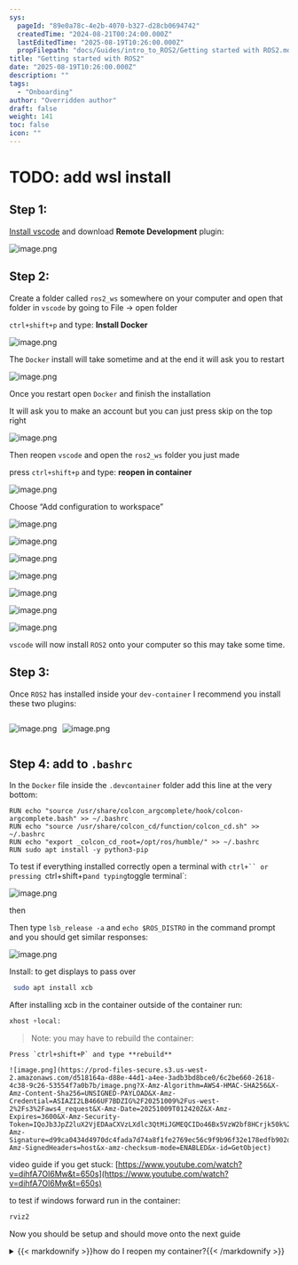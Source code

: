 ```yaml
---
sys:
  pageId: "89e0a78c-4e2b-4070-b327-d28cb0694742"
  createdTime: "2024-08-21T00:24:00.000Z"
  lastEditedTime: "2025-08-19T10:26:00.000Z"
  propFilepath: "docs/Guides/intro_to_ROS2/Getting started with ROS2.md"
title: "Getting started with ROS2"
date: "2025-08-19T10:26:00.000Z"
description: ""
tags:
  - "Onboarding"
author: "Overridden author"
draft: false
weight: 141
toc: false
icon: ""
---
```


# TODO: add wsl install

## Step 1:

[Install vscode](https://code.visualstudio.com/download) and download **Remote Development** plugin:

![image.png](https://prod-files-secure.s3.us-west-2.amazonaws.com/d518164a-d88e-44d1-a4ee-3adb3bd8bce0/efb52993-1881-4a40-b95e-6f020334f022/image.png?X-Amz-Algorithm=AWS4-HMAC-SHA256&X-Amz-Content-Sha256=UNSIGNED-PAYLOAD&X-Amz-Credential=ASIAZI2LB466XWJB27TJ%2F20251009%2Fus-west-2%2Fs3%2Faws4_request&X-Amz-Date=20251009T012410Z&X-Amz-Expires=3600&X-Amz-Security-Token=IQoJb3JpZ2luX2VjEDAaCXVzLXdlc3QtMiJHMEUCIGUdFnqIj9wCa6mP4yZ9nBQrZW8dqm6iorMK5yqk2HhRAiEAqy7MMdQf2YjpgJg8sM8N1%2Bnd9DGnQ89vIOKqtKTOfdkqiAQIyf%2F%2F%2F%2F%2F%2F%2F%2F%2F%2FARAAGgw2Mzc0MjMxODM4MDUiDHGzxe6PmPBTC%2FMlVSrcA6me4OC8Gil%2FlwLuEESLSD7OyBv1dCLy1mA1iPhY8%2BTz4xPZth8mrQL76NWbbpaAynOfn1teeghP8JGkwvqIuNKdIYUMz6ULB8ZE5nIhGI5HceObEoUKi%2BK4rc4D91JNPCIA7M%2Ft%2FLiFTwTERI5PfCD9QoSm5jaxJWR%2FwhwKorDmM1cRButm6LW73GIBh35mQd4cVcSJfSQAGdv%2FJkPQD2CooERCa4hNNbN1QKpj0z6wCu6mns9wQhNnSkA8vk1AZy8Ob9HryLYhNTyUfSixmRiQdBzpvjD6KhOGEerScMErmRC7%2BWv0FmD%2Fi55NBIZbB%2F6QFMRWkpL9nyWSFxST2l%2FWguSAnGUpPidXJE%2Fl2cRmrvZ2jldeUfvyt8sml1lCSug99fmwHlK8Uz4IJXmvbqK5ui9V53hz%2FzE2wnJXAGxPVnvenCc6XcD1xerAD9BM3mjhZq5qHqewP9z4Qp47Ul%2FIXz77jNO3hbY8vgV54fhVUjWecZVqy67wDA8x10h2M1lgK7X75xkPRI9PuuWdM1GWUw1Vfitgug1pkYS3LQvXZHP7W0cnEhI8Uhb%2BIH46vsELneGn7xSo6hypgskTMPLQ7x6mdixz0EChk88rJFDjqMPt3hLh%2BCCeIOxIMMD6m8cGOqUBcOtnO45O%2F1iOftv7eSaNHYoQaHJrgZCFT4scYQwa9ej0%2FQjzzQnfXLOCiuH8Oj%2FhqsU1HHtNkyjMUYcuW7EFfEhPGgRwWaxQc41GupHskVaBU1Kx8PRB8Dd67bBhzeFNf3HSPfPrlUBYmi%2F7GtgfKjUfqrU2Y7r2i5cssXV3AXpYt3j27dyk2FbxJ9cma6qyeBiMAZ2MzkmhP9lyEdHhQ%2BDUbnhR&X-Amz-Signature=f01cba76b75f01fbc0a5900caf2be94b73d2530a1705cfa9a1af6d0ab66ce282&X-Amz-SignedHeaders=host&x-amz-checksum-mode=ENABLED&x-id=GetObject)

## Step 2:

Create a folder called `ros2_ws` somewhere on your computer and open that folder in `vscode` by going to File → open folder 

`ctrl+shift+p` and type: **Install Docker**

![image.png](https://prod-files-secure.s3.us-west-2.amazonaws.com/d518164a-d88e-44d1-a4ee-3adb3bd8bce0/2269dc0e-1cd5-47ff-bceb-c04ad9b2eab0/image.png?X-Amz-Algorithm=AWS4-HMAC-SHA256&X-Amz-Content-Sha256=UNSIGNED-PAYLOAD&X-Amz-Credential=ASIAZI2LB466XWJB27TJ%2F20251009%2Fus-west-2%2Fs3%2Faws4_request&X-Amz-Date=20251009T012410Z&X-Amz-Expires=3600&X-Amz-Security-Token=IQoJb3JpZ2luX2VjEDAaCXVzLXdlc3QtMiJHMEUCIGUdFnqIj9wCa6mP4yZ9nBQrZW8dqm6iorMK5yqk2HhRAiEAqy7MMdQf2YjpgJg8sM8N1%2Bnd9DGnQ89vIOKqtKTOfdkqiAQIyf%2F%2F%2F%2F%2F%2F%2F%2F%2F%2FARAAGgw2Mzc0MjMxODM4MDUiDHGzxe6PmPBTC%2FMlVSrcA6me4OC8Gil%2FlwLuEESLSD7OyBv1dCLy1mA1iPhY8%2BTz4xPZth8mrQL76NWbbpaAynOfn1teeghP8JGkwvqIuNKdIYUMz6ULB8ZE5nIhGI5HceObEoUKi%2BK4rc4D91JNPCIA7M%2Ft%2FLiFTwTERI5PfCD9QoSm5jaxJWR%2FwhwKorDmM1cRButm6LW73GIBh35mQd4cVcSJfSQAGdv%2FJkPQD2CooERCa4hNNbN1QKpj0z6wCu6mns9wQhNnSkA8vk1AZy8Ob9HryLYhNTyUfSixmRiQdBzpvjD6KhOGEerScMErmRC7%2BWv0FmD%2Fi55NBIZbB%2F6QFMRWkpL9nyWSFxST2l%2FWguSAnGUpPidXJE%2Fl2cRmrvZ2jldeUfvyt8sml1lCSug99fmwHlK8Uz4IJXmvbqK5ui9V53hz%2FzE2wnJXAGxPVnvenCc6XcD1xerAD9BM3mjhZq5qHqewP9z4Qp47Ul%2FIXz77jNO3hbY8vgV54fhVUjWecZVqy67wDA8x10h2M1lgK7X75xkPRI9PuuWdM1GWUw1Vfitgug1pkYS3LQvXZHP7W0cnEhI8Uhb%2BIH46vsELneGn7xSo6hypgskTMPLQ7x6mdixz0EChk88rJFDjqMPt3hLh%2BCCeIOxIMMD6m8cGOqUBcOtnO45O%2F1iOftv7eSaNHYoQaHJrgZCFT4scYQwa9ej0%2FQjzzQnfXLOCiuH8Oj%2FhqsU1HHtNkyjMUYcuW7EFfEhPGgRwWaxQc41GupHskVaBU1Kx8PRB8Dd67bBhzeFNf3HSPfPrlUBYmi%2F7GtgfKjUfqrU2Y7r2i5cssXV3AXpYt3j27dyk2FbxJ9cma6qyeBiMAZ2MzkmhP9lyEdHhQ%2BDUbnhR&X-Amz-Signature=de7e4fcc156442d585929fc47e4aee5fad88bcdc91a7e6c7069172bb87aecc62&X-Amz-SignedHeaders=host&x-amz-checksum-mode=ENABLED&x-id=GetObject)

The `Docker` install will take sometime and at the end it will ask you to restart

![image.png](https://prod-files-secure.s3.us-west-2.amazonaws.com/d518164a-d88e-44d1-a4ee-3adb3bd8bce0/ed233f78-be33-4b1f-b89c-9c346c0e961e/image.png?X-Amz-Algorithm=AWS4-HMAC-SHA256&X-Amz-Content-Sha256=UNSIGNED-PAYLOAD&X-Amz-Credential=ASIAZI2LB466XWJB27TJ%2F20251009%2Fus-west-2%2Fs3%2Faws4_request&X-Amz-Date=20251009T012410Z&X-Amz-Expires=3600&X-Amz-Security-Token=IQoJb3JpZ2luX2VjEDAaCXVzLXdlc3QtMiJHMEUCIGUdFnqIj9wCa6mP4yZ9nBQrZW8dqm6iorMK5yqk2HhRAiEAqy7MMdQf2YjpgJg8sM8N1%2Bnd9DGnQ89vIOKqtKTOfdkqiAQIyf%2F%2F%2F%2F%2F%2F%2F%2F%2F%2FARAAGgw2Mzc0MjMxODM4MDUiDHGzxe6PmPBTC%2FMlVSrcA6me4OC8Gil%2FlwLuEESLSD7OyBv1dCLy1mA1iPhY8%2BTz4xPZth8mrQL76NWbbpaAynOfn1teeghP8JGkwvqIuNKdIYUMz6ULB8ZE5nIhGI5HceObEoUKi%2BK4rc4D91JNPCIA7M%2Ft%2FLiFTwTERI5PfCD9QoSm5jaxJWR%2FwhwKorDmM1cRButm6LW73GIBh35mQd4cVcSJfSQAGdv%2FJkPQD2CooERCa4hNNbN1QKpj0z6wCu6mns9wQhNnSkA8vk1AZy8Ob9HryLYhNTyUfSixmRiQdBzpvjD6KhOGEerScMErmRC7%2BWv0FmD%2Fi55NBIZbB%2F6QFMRWkpL9nyWSFxST2l%2FWguSAnGUpPidXJE%2Fl2cRmrvZ2jldeUfvyt8sml1lCSug99fmwHlK8Uz4IJXmvbqK5ui9V53hz%2FzE2wnJXAGxPVnvenCc6XcD1xerAD9BM3mjhZq5qHqewP9z4Qp47Ul%2FIXz77jNO3hbY8vgV54fhVUjWecZVqy67wDA8x10h2M1lgK7X75xkPRI9PuuWdM1GWUw1Vfitgug1pkYS3LQvXZHP7W0cnEhI8Uhb%2BIH46vsELneGn7xSo6hypgskTMPLQ7x6mdixz0EChk88rJFDjqMPt3hLh%2BCCeIOxIMMD6m8cGOqUBcOtnO45O%2F1iOftv7eSaNHYoQaHJrgZCFT4scYQwa9ej0%2FQjzzQnfXLOCiuH8Oj%2FhqsU1HHtNkyjMUYcuW7EFfEhPGgRwWaxQc41GupHskVaBU1Kx8PRB8Dd67bBhzeFNf3HSPfPrlUBYmi%2F7GtgfKjUfqrU2Y7r2i5cssXV3AXpYt3j27dyk2FbxJ9cma6qyeBiMAZ2MzkmhP9lyEdHhQ%2BDUbnhR&X-Amz-Signature=a34897249c1913c71b0ae791c1280868c4534e3cd3271b376b7fb26bdd77a539&X-Amz-SignedHeaders=host&x-amz-checksum-mode=ENABLED&x-id=GetObject)

Once you restart open `Docker` and finish the installation

It will ask you to make an account but you can just press skip on the top right

![image.png](https://prod-files-secure.s3.us-west-2.amazonaws.com/d518164a-d88e-44d1-a4ee-3adb3bd8bce0/21010ad9-1659-4fd9-9f59-9932a09b2a3d/image.png?X-Amz-Algorithm=AWS4-HMAC-SHA256&X-Amz-Content-Sha256=UNSIGNED-PAYLOAD&X-Amz-Credential=ASIAZI2LB466XWJB27TJ%2F20251009%2Fus-west-2%2Fs3%2Faws4_request&X-Amz-Date=20251009T012410Z&X-Amz-Expires=3600&X-Amz-Security-Token=IQoJb3JpZ2luX2VjEDAaCXVzLXdlc3QtMiJHMEUCIGUdFnqIj9wCa6mP4yZ9nBQrZW8dqm6iorMK5yqk2HhRAiEAqy7MMdQf2YjpgJg8sM8N1%2Bnd9DGnQ89vIOKqtKTOfdkqiAQIyf%2F%2F%2F%2F%2F%2F%2F%2F%2F%2FARAAGgw2Mzc0MjMxODM4MDUiDHGzxe6PmPBTC%2FMlVSrcA6me4OC8Gil%2FlwLuEESLSD7OyBv1dCLy1mA1iPhY8%2BTz4xPZth8mrQL76NWbbpaAynOfn1teeghP8JGkwvqIuNKdIYUMz6ULB8ZE5nIhGI5HceObEoUKi%2BK4rc4D91JNPCIA7M%2Ft%2FLiFTwTERI5PfCD9QoSm5jaxJWR%2FwhwKorDmM1cRButm6LW73GIBh35mQd4cVcSJfSQAGdv%2FJkPQD2CooERCa4hNNbN1QKpj0z6wCu6mns9wQhNnSkA8vk1AZy8Ob9HryLYhNTyUfSixmRiQdBzpvjD6KhOGEerScMErmRC7%2BWv0FmD%2Fi55NBIZbB%2F6QFMRWkpL9nyWSFxST2l%2FWguSAnGUpPidXJE%2Fl2cRmrvZ2jldeUfvyt8sml1lCSug99fmwHlK8Uz4IJXmvbqK5ui9V53hz%2FzE2wnJXAGxPVnvenCc6XcD1xerAD9BM3mjhZq5qHqewP9z4Qp47Ul%2FIXz77jNO3hbY8vgV54fhVUjWecZVqy67wDA8x10h2M1lgK7X75xkPRI9PuuWdM1GWUw1Vfitgug1pkYS3LQvXZHP7W0cnEhI8Uhb%2BIH46vsELneGn7xSo6hypgskTMPLQ7x6mdixz0EChk88rJFDjqMPt3hLh%2BCCeIOxIMMD6m8cGOqUBcOtnO45O%2F1iOftv7eSaNHYoQaHJrgZCFT4scYQwa9ej0%2FQjzzQnfXLOCiuH8Oj%2FhqsU1HHtNkyjMUYcuW7EFfEhPGgRwWaxQc41GupHskVaBU1Kx8PRB8Dd67bBhzeFNf3HSPfPrlUBYmi%2F7GtgfKjUfqrU2Y7r2i5cssXV3AXpYt3j27dyk2FbxJ9cma6qyeBiMAZ2MzkmhP9lyEdHhQ%2BDUbnhR&X-Amz-Signature=018dd4a770721b221c4136801797db3edd32f96ad058ce6ddbb94a04287a6dea&X-Amz-SignedHeaders=host&x-amz-checksum-mode=ENABLED&x-id=GetObject)

Then reopen `vscode` and open the `ros2_ws` folder you just made

press `ctrl+shift+p` and type: **reopen in container**

![image.png](https://prod-files-secure.s3.us-west-2.amazonaws.com/d518164a-d88e-44d1-a4ee-3adb3bd8bce0/4e93b8c2-41ad-488c-8095-c74205196118/image.png?X-Amz-Algorithm=AWS4-HMAC-SHA256&X-Amz-Content-Sha256=UNSIGNED-PAYLOAD&X-Amz-Credential=ASIAZI2LB466XWJB27TJ%2F20251009%2Fus-west-2%2Fs3%2Faws4_request&X-Amz-Date=20251009T012410Z&X-Amz-Expires=3600&X-Amz-Security-Token=IQoJb3JpZ2luX2VjEDAaCXVzLXdlc3QtMiJHMEUCIGUdFnqIj9wCa6mP4yZ9nBQrZW8dqm6iorMK5yqk2HhRAiEAqy7MMdQf2YjpgJg8sM8N1%2Bnd9DGnQ89vIOKqtKTOfdkqiAQIyf%2F%2F%2F%2F%2F%2F%2F%2F%2F%2FARAAGgw2Mzc0MjMxODM4MDUiDHGzxe6PmPBTC%2FMlVSrcA6me4OC8Gil%2FlwLuEESLSD7OyBv1dCLy1mA1iPhY8%2BTz4xPZth8mrQL76NWbbpaAynOfn1teeghP8JGkwvqIuNKdIYUMz6ULB8ZE5nIhGI5HceObEoUKi%2BK4rc4D91JNPCIA7M%2Ft%2FLiFTwTERI5PfCD9QoSm5jaxJWR%2FwhwKorDmM1cRButm6LW73GIBh35mQd4cVcSJfSQAGdv%2FJkPQD2CooERCa4hNNbN1QKpj0z6wCu6mns9wQhNnSkA8vk1AZy8Ob9HryLYhNTyUfSixmRiQdBzpvjD6KhOGEerScMErmRC7%2BWv0FmD%2Fi55NBIZbB%2F6QFMRWkpL9nyWSFxST2l%2FWguSAnGUpPidXJE%2Fl2cRmrvZ2jldeUfvyt8sml1lCSug99fmwHlK8Uz4IJXmvbqK5ui9V53hz%2FzE2wnJXAGxPVnvenCc6XcD1xerAD9BM3mjhZq5qHqewP9z4Qp47Ul%2FIXz77jNO3hbY8vgV54fhVUjWecZVqy67wDA8x10h2M1lgK7X75xkPRI9PuuWdM1GWUw1Vfitgug1pkYS3LQvXZHP7W0cnEhI8Uhb%2BIH46vsELneGn7xSo6hypgskTMPLQ7x6mdixz0EChk88rJFDjqMPt3hLh%2BCCeIOxIMMD6m8cGOqUBcOtnO45O%2F1iOftv7eSaNHYoQaHJrgZCFT4scYQwa9ej0%2FQjzzQnfXLOCiuH8Oj%2FhqsU1HHtNkyjMUYcuW7EFfEhPGgRwWaxQc41GupHskVaBU1Kx8PRB8Dd67bBhzeFNf3HSPfPrlUBYmi%2F7GtgfKjUfqrU2Y7r2i5cssXV3AXpYt3j27dyk2FbxJ9cma6qyeBiMAZ2MzkmhP9lyEdHhQ%2BDUbnhR&X-Amz-Signature=6daf10ce3df08b25e117a5e091f9058a9579984657d22645662bc9a3717168c5&X-Amz-SignedHeaders=host&x-amz-checksum-mode=ENABLED&x-id=GetObject)

Choose “Add configuration to workspace”

![image.png](https://prod-files-secure.s3.us-west-2.amazonaws.com/d518164a-d88e-44d1-a4ee-3adb3bd8bce0/9560b282-5060-4989-ba37-97e7b2c22476/image.png?X-Amz-Algorithm=AWS4-HMAC-SHA256&X-Amz-Content-Sha256=UNSIGNED-PAYLOAD&X-Amz-Credential=ASIAZI2LB466XWJB27TJ%2F20251009%2Fus-west-2%2Fs3%2Faws4_request&X-Amz-Date=20251009T012410Z&X-Amz-Expires=3600&X-Amz-Security-Token=IQoJb3JpZ2luX2VjEDAaCXVzLXdlc3QtMiJHMEUCIGUdFnqIj9wCa6mP4yZ9nBQrZW8dqm6iorMK5yqk2HhRAiEAqy7MMdQf2YjpgJg8sM8N1%2Bnd9DGnQ89vIOKqtKTOfdkqiAQIyf%2F%2F%2F%2F%2F%2F%2F%2F%2F%2FARAAGgw2Mzc0MjMxODM4MDUiDHGzxe6PmPBTC%2FMlVSrcA6me4OC8Gil%2FlwLuEESLSD7OyBv1dCLy1mA1iPhY8%2BTz4xPZth8mrQL76NWbbpaAynOfn1teeghP8JGkwvqIuNKdIYUMz6ULB8ZE5nIhGI5HceObEoUKi%2BK4rc4D91JNPCIA7M%2Ft%2FLiFTwTERI5PfCD9QoSm5jaxJWR%2FwhwKorDmM1cRButm6LW73GIBh35mQd4cVcSJfSQAGdv%2FJkPQD2CooERCa4hNNbN1QKpj0z6wCu6mns9wQhNnSkA8vk1AZy8Ob9HryLYhNTyUfSixmRiQdBzpvjD6KhOGEerScMErmRC7%2BWv0FmD%2Fi55NBIZbB%2F6QFMRWkpL9nyWSFxST2l%2FWguSAnGUpPidXJE%2Fl2cRmrvZ2jldeUfvyt8sml1lCSug99fmwHlK8Uz4IJXmvbqK5ui9V53hz%2FzE2wnJXAGxPVnvenCc6XcD1xerAD9BM3mjhZq5qHqewP9z4Qp47Ul%2FIXz77jNO3hbY8vgV54fhVUjWecZVqy67wDA8x10h2M1lgK7X75xkPRI9PuuWdM1GWUw1Vfitgug1pkYS3LQvXZHP7W0cnEhI8Uhb%2BIH46vsELneGn7xSo6hypgskTMPLQ7x6mdixz0EChk88rJFDjqMPt3hLh%2BCCeIOxIMMD6m8cGOqUBcOtnO45O%2F1iOftv7eSaNHYoQaHJrgZCFT4scYQwa9ej0%2FQjzzQnfXLOCiuH8Oj%2FhqsU1HHtNkyjMUYcuW7EFfEhPGgRwWaxQc41GupHskVaBU1Kx8PRB8Dd67bBhzeFNf3HSPfPrlUBYmi%2F7GtgfKjUfqrU2Y7r2i5cssXV3AXpYt3j27dyk2FbxJ9cma6qyeBiMAZ2MzkmhP9lyEdHhQ%2BDUbnhR&X-Amz-Signature=7265fa21e42b691f053893d767e4daf6bad4791ddb40dce4164407a4a41693fb&X-Amz-SignedHeaders=host&x-amz-checksum-mode=ENABLED&x-id=GetObject)

![image.png](https://prod-files-secure.s3.us-west-2.amazonaws.com/d518164a-d88e-44d1-a4ee-3adb3bd8bce0/2ee63f81-886b-48e8-a553-dc6e5eac99e4/image.png?X-Amz-Algorithm=AWS4-HMAC-SHA256&X-Amz-Content-Sha256=UNSIGNED-PAYLOAD&X-Amz-Credential=ASIAZI2LB466XWJB27TJ%2F20251009%2Fus-west-2%2Fs3%2Faws4_request&X-Amz-Date=20251009T012410Z&X-Amz-Expires=3600&X-Amz-Security-Token=IQoJb3JpZ2luX2VjEDAaCXVzLXdlc3QtMiJHMEUCIGUdFnqIj9wCa6mP4yZ9nBQrZW8dqm6iorMK5yqk2HhRAiEAqy7MMdQf2YjpgJg8sM8N1%2Bnd9DGnQ89vIOKqtKTOfdkqiAQIyf%2F%2F%2F%2F%2F%2F%2F%2F%2F%2FARAAGgw2Mzc0MjMxODM4MDUiDHGzxe6PmPBTC%2FMlVSrcA6me4OC8Gil%2FlwLuEESLSD7OyBv1dCLy1mA1iPhY8%2BTz4xPZth8mrQL76NWbbpaAynOfn1teeghP8JGkwvqIuNKdIYUMz6ULB8ZE5nIhGI5HceObEoUKi%2BK4rc4D91JNPCIA7M%2Ft%2FLiFTwTERI5PfCD9QoSm5jaxJWR%2FwhwKorDmM1cRButm6LW73GIBh35mQd4cVcSJfSQAGdv%2FJkPQD2CooERCa4hNNbN1QKpj0z6wCu6mns9wQhNnSkA8vk1AZy8Ob9HryLYhNTyUfSixmRiQdBzpvjD6KhOGEerScMErmRC7%2BWv0FmD%2Fi55NBIZbB%2F6QFMRWkpL9nyWSFxST2l%2FWguSAnGUpPidXJE%2Fl2cRmrvZ2jldeUfvyt8sml1lCSug99fmwHlK8Uz4IJXmvbqK5ui9V53hz%2FzE2wnJXAGxPVnvenCc6XcD1xerAD9BM3mjhZq5qHqewP9z4Qp47Ul%2FIXz77jNO3hbY8vgV54fhVUjWecZVqy67wDA8x10h2M1lgK7X75xkPRI9PuuWdM1GWUw1Vfitgug1pkYS3LQvXZHP7W0cnEhI8Uhb%2BIH46vsELneGn7xSo6hypgskTMPLQ7x6mdixz0EChk88rJFDjqMPt3hLh%2BCCeIOxIMMD6m8cGOqUBcOtnO45O%2F1iOftv7eSaNHYoQaHJrgZCFT4scYQwa9ej0%2FQjzzQnfXLOCiuH8Oj%2FhqsU1HHtNkyjMUYcuW7EFfEhPGgRwWaxQc41GupHskVaBU1Kx8PRB8Dd67bBhzeFNf3HSPfPrlUBYmi%2F7GtgfKjUfqrU2Y7r2i5cssXV3AXpYt3j27dyk2FbxJ9cma6qyeBiMAZ2MzkmhP9lyEdHhQ%2BDUbnhR&X-Amz-Signature=3636288d33fe22179ad752f3330156311de155bcf73be65485cc29631dfa264d&X-Amz-SignedHeaders=host&x-amz-checksum-mode=ENABLED&x-id=GetObject)

![image.png](https://prod-files-secure.s3.us-west-2.amazonaws.com/d518164a-d88e-44d1-a4ee-3adb3bd8bce0/e0fd626c-c8b6-4b2c-95d1-fa4c26514504/image.png?X-Amz-Algorithm=AWS4-HMAC-SHA256&X-Amz-Content-Sha256=UNSIGNED-PAYLOAD&X-Amz-Credential=ASIAZI2LB466XWJB27TJ%2F20251009%2Fus-west-2%2Fs3%2Faws4_request&X-Amz-Date=20251009T012410Z&X-Amz-Expires=3600&X-Amz-Security-Token=IQoJb3JpZ2luX2VjEDAaCXVzLXdlc3QtMiJHMEUCIGUdFnqIj9wCa6mP4yZ9nBQrZW8dqm6iorMK5yqk2HhRAiEAqy7MMdQf2YjpgJg8sM8N1%2Bnd9DGnQ89vIOKqtKTOfdkqiAQIyf%2F%2F%2F%2F%2F%2F%2F%2F%2F%2FARAAGgw2Mzc0MjMxODM4MDUiDHGzxe6PmPBTC%2FMlVSrcA6me4OC8Gil%2FlwLuEESLSD7OyBv1dCLy1mA1iPhY8%2BTz4xPZth8mrQL76NWbbpaAynOfn1teeghP8JGkwvqIuNKdIYUMz6ULB8ZE5nIhGI5HceObEoUKi%2BK4rc4D91JNPCIA7M%2Ft%2FLiFTwTERI5PfCD9QoSm5jaxJWR%2FwhwKorDmM1cRButm6LW73GIBh35mQd4cVcSJfSQAGdv%2FJkPQD2CooERCa4hNNbN1QKpj0z6wCu6mns9wQhNnSkA8vk1AZy8Ob9HryLYhNTyUfSixmRiQdBzpvjD6KhOGEerScMErmRC7%2BWv0FmD%2Fi55NBIZbB%2F6QFMRWkpL9nyWSFxST2l%2FWguSAnGUpPidXJE%2Fl2cRmrvZ2jldeUfvyt8sml1lCSug99fmwHlK8Uz4IJXmvbqK5ui9V53hz%2FzE2wnJXAGxPVnvenCc6XcD1xerAD9BM3mjhZq5qHqewP9z4Qp47Ul%2FIXz77jNO3hbY8vgV54fhVUjWecZVqy67wDA8x10h2M1lgK7X75xkPRI9PuuWdM1GWUw1Vfitgug1pkYS3LQvXZHP7W0cnEhI8Uhb%2BIH46vsELneGn7xSo6hypgskTMPLQ7x6mdixz0EChk88rJFDjqMPt3hLh%2BCCeIOxIMMD6m8cGOqUBcOtnO45O%2F1iOftv7eSaNHYoQaHJrgZCFT4scYQwa9ej0%2FQjzzQnfXLOCiuH8Oj%2FhqsU1HHtNkyjMUYcuW7EFfEhPGgRwWaxQc41GupHskVaBU1Kx8PRB8Dd67bBhzeFNf3HSPfPrlUBYmi%2F7GtgfKjUfqrU2Y7r2i5cssXV3AXpYt3j27dyk2FbxJ9cma6qyeBiMAZ2MzkmhP9lyEdHhQ%2BDUbnhR&X-Amz-Signature=b318beb7a886bcb6bc5a2aa866dcbb611444ae55038275edb049a43526b97b68&X-Amz-SignedHeaders=host&x-amz-checksum-mode=ENABLED&x-id=GetObject)

![image.png](https://prod-files-secure.s3.us-west-2.amazonaws.com/d518164a-d88e-44d1-a4ee-3adb3bd8bce0/a2e13f50-d2ab-4719-a4c2-7ced634bfc9d/image.png?X-Amz-Algorithm=AWS4-HMAC-SHA256&X-Amz-Content-Sha256=UNSIGNED-PAYLOAD&X-Amz-Credential=ASIAZI2LB466XWJB27TJ%2F20251009%2Fus-west-2%2Fs3%2Faws4_request&X-Amz-Date=20251009T012410Z&X-Amz-Expires=3600&X-Amz-Security-Token=IQoJb3JpZ2luX2VjEDAaCXVzLXdlc3QtMiJHMEUCIGUdFnqIj9wCa6mP4yZ9nBQrZW8dqm6iorMK5yqk2HhRAiEAqy7MMdQf2YjpgJg8sM8N1%2Bnd9DGnQ89vIOKqtKTOfdkqiAQIyf%2F%2F%2F%2F%2F%2F%2F%2F%2F%2FARAAGgw2Mzc0MjMxODM4MDUiDHGzxe6PmPBTC%2FMlVSrcA6me4OC8Gil%2FlwLuEESLSD7OyBv1dCLy1mA1iPhY8%2BTz4xPZth8mrQL76NWbbpaAynOfn1teeghP8JGkwvqIuNKdIYUMz6ULB8ZE5nIhGI5HceObEoUKi%2BK4rc4D91JNPCIA7M%2Ft%2FLiFTwTERI5PfCD9QoSm5jaxJWR%2FwhwKorDmM1cRButm6LW73GIBh35mQd4cVcSJfSQAGdv%2FJkPQD2CooERCa4hNNbN1QKpj0z6wCu6mns9wQhNnSkA8vk1AZy8Ob9HryLYhNTyUfSixmRiQdBzpvjD6KhOGEerScMErmRC7%2BWv0FmD%2Fi55NBIZbB%2F6QFMRWkpL9nyWSFxST2l%2FWguSAnGUpPidXJE%2Fl2cRmrvZ2jldeUfvyt8sml1lCSug99fmwHlK8Uz4IJXmvbqK5ui9V53hz%2FzE2wnJXAGxPVnvenCc6XcD1xerAD9BM3mjhZq5qHqewP9z4Qp47Ul%2FIXz77jNO3hbY8vgV54fhVUjWecZVqy67wDA8x10h2M1lgK7X75xkPRI9PuuWdM1GWUw1Vfitgug1pkYS3LQvXZHP7W0cnEhI8Uhb%2BIH46vsELneGn7xSo6hypgskTMPLQ7x6mdixz0EChk88rJFDjqMPt3hLh%2BCCeIOxIMMD6m8cGOqUBcOtnO45O%2F1iOftv7eSaNHYoQaHJrgZCFT4scYQwa9ej0%2FQjzzQnfXLOCiuH8Oj%2FhqsU1HHtNkyjMUYcuW7EFfEhPGgRwWaxQc41GupHskVaBU1Kx8PRB8Dd67bBhzeFNf3HSPfPrlUBYmi%2F7GtgfKjUfqrU2Y7r2i5cssXV3AXpYt3j27dyk2FbxJ9cma6qyeBiMAZ2MzkmhP9lyEdHhQ%2BDUbnhR&X-Amz-Signature=bd415bacf04317051687821146b773e029ac35f1350804a4e29052d07d755c04&X-Amz-SignedHeaders=host&x-amz-checksum-mode=ENABLED&x-id=GetObject)

![image.png](https://prod-files-secure.s3.us-west-2.amazonaws.com/d518164a-d88e-44d1-a4ee-3adb3bd8bce0/6cc478ad-aaba-4bf7-9fcc-403277ab896c/image.png?X-Amz-Algorithm=AWS4-HMAC-SHA256&X-Amz-Content-Sha256=UNSIGNED-PAYLOAD&X-Amz-Credential=ASIAZI2LB466XWJB27TJ%2F20251009%2Fus-west-2%2Fs3%2Faws4_request&X-Amz-Date=20251009T012410Z&X-Amz-Expires=3600&X-Amz-Security-Token=IQoJb3JpZ2luX2VjEDAaCXVzLXdlc3QtMiJHMEUCIGUdFnqIj9wCa6mP4yZ9nBQrZW8dqm6iorMK5yqk2HhRAiEAqy7MMdQf2YjpgJg8sM8N1%2Bnd9DGnQ89vIOKqtKTOfdkqiAQIyf%2F%2F%2F%2F%2F%2F%2F%2F%2F%2FARAAGgw2Mzc0MjMxODM4MDUiDHGzxe6PmPBTC%2FMlVSrcA6me4OC8Gil%2FlwLuEESLSD7OyBv1dCLy1mA1iPhY8%2BTz4xPZth8mrQL76NWbbpaAynOfn1teeghP8JGkwvqIuNKdIYUMz6ULB8ZE5nIhGI5HceObEoUKi%2BK4rc4D91JNPCIA7M%2Ft%2FLiFTwTERI5PfCD9QoSm5jaxJWR%2FwhwKorDmM1cRButm6LW73GIBh35mQd4cVcSJfSQAGdv%2FJkPQD2CooERCa4hNNbN1QKpj0z6wCu6mns9wQhNnSkA8vk1AZy8Ob9HryLYhNTyUfSixmRiQdBzpvjD6KhOGEerScMErmRC7%2BWv0FmD%2Fi55NBIZbB%2F6QFMRWkpL9nyWSFxST2l%2FWguSAnGUpPidXJE%2Fl2cRmrvZ2jldeUfvyt8sml1lCSug99fmwHlK8Uz4IJXmvbqK5ui9V53hz%2FzE2wnJXAGxPVnvenCc6XcD1xerAD9BM3mjhZq5qHqewP9z4Qp47Ul%2FIXz77jNO3hbY8vgV54fhVUjWecZVqy67wDA8x10h2M1lgK7X75xkPRI9PuuWdM1GWUw1Vfitgug1pkYS3LQvXZHP7W0cnEhI8Uhb%2BIH46vsELneGn7xSo6hypgskTMPLQ7x6mdixz0EChk88rJFDjqMPt3hLh%2BCCeIOxIMMD6m8cGOqUBcOtnO45O%2F1iOftv7eSaNHYoQaHJrgZCFT4scYQwa9ej0%2FQjzzQnfXLOCiuH8Oj%2FhqsU1HHtNkyjMUYcuW7EFfEhPGgRwWaxQc41GupHskVaBU1Kx8PRB8Dd67bBhzeFNf3HSPfPrlUBYmi%2F7GtgfKjUfqrU2Y7r2i5cssXV3AXpYt3j27dyk2FbxJ9cma6qyeBiMAZ2MzkmhP9lyEdHhQ%2BDUbnhR&X-Amz-Signature=ce4c800f0c4d2304b97f6389af3d7665be6621e8a3fae0e52ada9a593e7e853d&X-Amz-SignedHeaders=host&x-amz-checksum-mode=ENABLED&x-id=GetObject)

![image.png](https://prod-files-secure.s3.us-west-2.amazonaws.com/d518164a-d88e-44d1-a4ee-3adb3bd8bce0/53255b28-f75e-430f-b9e3-c0ac8577e42b/image.png?X-Amz-Algorithm=AWS4-HMAC-SHA256&X-Amz-Content-Sha256=UNSIGNED-PAYLOAD&X-Amz-Credential=ASIAZI2LB466XWJB27TJ%2F20251009%2Fus-west-2%2Fs3%2Faws4_request&X-Amz-Date=20251009T012410Z&X-Amz-Expires=3600&X-Amz-Security-Token=IQoJb3JpZ2luX2VjEDAaCXVzLXdlc3QtMiJHMEUCIGUdFnqIj9wCa6mP4yZ9nBQrZW8dqm6iorMK5yqk2HhRAiEAqy7MMdQf2YjpgJg8sM8N1%2Bnd9DGnQ89vIOKqtKTOfdkqiAQIyf%2F%2F%2F%2F%2F%2F%2F%2F%2F%2FARAAGgw2Mzc0MjMxODM4MDUiDHGzxe6PmPBTC%2FMlVSrcA6me4OC8Gil%2FlwLuEESLSD7OyBv1dCLy1mA1iPhY8%2BTz4xPZth8mrQL76NWbbpaAynOfn1teeghP8JGkwvqIuNKdIYUMz6ULB8ZE5nIhGI5HceObEoUKi%2BK4rc4D91JNPCIA7M%2Ft%2FLiFTwTERI5PfCD9QoSm5jaxJWR%2FwhwKorDmM1cRButm6LW73GIBh35mQd4cVcSJfSQAGdv%2FJkPQD2CooERCa4hNNbN1QKpj0z6wCu6mns9wQhNnSkA8vk1AZy8Ob9HryLYhNTyUfSixmRiQdBzpvjD6KhOGEerScMErmRC7%2BWv0FmD%2Fi55NBIZbB%2F6QFMRWkpL9nyWSFxST2l%2FWguSAnGUpPidXJE%2Fl2cRmrvZ2jldeUfvyt8sml1lCSug99fmwHlK8Uz4IJXmvbqK5ui9V53hz%2FzE2wnJXAGxPVnvenCc6XcD1xerAD9BM3mjhZq5qHqewP9z4Qp47Ul%2FIXz77jNO3hbY8vgV54fhVUjWecZVqy67wDA8x10h2M1lgK7X75xkPRI9PuuWdM1GWUw1Vfitgug1pkYS3LQvXZHP7W0cnEhI8Uhb%2BIH46vsELneGn7xSo6hypgskTMPLQ7x6mdixz0EChk88rJFDjqMPt3hLh%2BCCeIOxIMMD6m8cGOqUBcOtnO45O%2F1iOftv7eSaNHYoQaHJrgZCFT4scYQwa9ej0%2FQjzzQnfXLOCiuH8Oj%2FhqsU1HHtNkyjMUYcuW7EFfEhPGgRwWaxQc41GupHskVaBU1Kx8PRB8Dd67bBhzeFNf3HSPfPrlUBYmi%2F7GtgfKjUfqrU2Y7r2i5cssXV3AXpYt3j27dyk2FbxJ9cma6qyeBiMAZ2MzkmhP9lyEdHhQ%2BDUbnhR&X-Amz-Signature=d5b149c90ef6cb0422cb624ae4c20bf91cbbecd463bb5e0d137d025db9f4be88&X-Amz-SignedHeaders=host&x-amz-checksum-mode=ENABLED&x-id=GetObject)

![image.png](https://prod-files-secure.s3.us-west-2.amazonaws.com/d518164a-d88e-44d1-a4ee-3adb3bd8bce0/7c562767-5af9-4ffb-97d1-327bcdf4ee00/image.png?X-Amz-Algorithm=AWS4-HMAC-SHA256&X-Amz-Content-Sha256=UNSIGNED-PAYLOAD&X-Amz-Credential=ASIAZI2LB466XWJB27TJ%2F20251009%2Fus-west-2%2Fs3%2Faws4_request&X-Amz-Date=20251009T012410Z&X-Amz-Expires=3600&X-Amz-Security-Token=IQoJb3JpZ2luX2VjEDAaCXVzLXdlc3QtMiJHMEUCIGUdFnqIj9wCa6mP4yZ9nBQrZW8dqm6iorMK5yqk2HhRAiEAqy7MMdQf2YjpgJg8sM8N1%2Bnd9DGnQ89vIOKqtKTOfdkqiAQIyf%2F%2F%2F%2F%2F%2F%2F%2F%2F%2FARAAGgw2Mzc0MjMxODM4MDUiDHGzxe6PmPBTC%2FMlVSrcA6me4OC8Gil%2FlwLuEESLSD7OyBv1dCLy1mA1iPhY8%2BTz4xPZth8mrQL76NWbbpaAynOfn1teeghP8JGkwvqIuNKdIYUMz6ULB8ZE5nIhGI5HceObEoUKi%2BK4rc4D91JNPCIA7M%2Ft%2FLiFTwTERI5PfCD9QoSm5jaxJWR%2FwhwKorDmM1cRButm6LW73GIBh35mQd4cVcSJfSQAGdv%2FJkPQD2CooERCa4hNNbN1QKpj0z6wCu6mns9wQhNnSkA8vk1AZy8Ob9HryLYhNTyUfSixmRiQdBzpvjD6KhOGEerScMErmRC7%2BWv0FmD%2Fi55NBIZbB%2F6QFMRWkpL9nyWSFxST2l%2FWguSAnGUpPidXJE%2Fl2cRmrvZ2jldeUfvyt8sml1lCSug99fmwHlK8Uz4IJXmvbqK5ui9V53hz%2FzE2wnJXAGxPVnvenCc6XcD1xerAD9BM3mjhZq5qHqewP9z4Qp47Ul%2FIXz77jNO3hbY8vgV54fhVUjWecZVqy67wDA8x10h2M1lgK7X75xkPRI9PuuWdM1GWUw1Vfitgug1pkYS3LQvXZHP7W0cnEhI8Uhb%2BIH46vsELneGn7xSo6hypgskTMPLQ7x6mdixz0EChk88rJFDjqMPt3hLh%2BCCeIOxIMMD6m8cGOqUBcOtnO45O%2F1iOftv7eSaNHYoQaHJrgZCFT4scYQwa9ej0%2FQjzzQnfXLOCiuH8Oj%2FhqsU1HHtNkyjMUYcuW7EFfEhPGgRwWaxQc41GupHskVaBU1Kx8PRB8Dd67bBhzeFNf3HSPfPrlUBYmi%2F7GtgfKjUfqrU2Y7r2i5cssXV3AXpYt3j27dyk2FbxJ9cma6qyeBiMAZ2MzkmhP9lyEdHhQ%2BDUbnhR&X-Amz-Signature=44c77187eb388731353869c9afa6043bfd8dc20c577e631e3dbb961b8377df6a&X-Amz-SignedHeaders=host&x-amz-checksum-mode=ENABLED&x-id=GetObject)

`vscode` will now install `ROS2` onto your computer so this may take some time.

## Step 3:

Once `ROS2` has installed inside your `dev-container` I recommend you install these two plugins:

<div style="display: flex;flex-direction: row; column-gap:10px; justify-content: left;">
<div>

![image.png](https://prod-files-secure.s3.us-west-2.amazonaws.com/d518164a-d88e-44d1-a4ee-3adb3bd8bce0/3fc3d550-5a54-4ba1-ba6b-faa01cdb7369/image.png?X-Amz-Algorithm=AWS4-HMAC-SHA256&X-Amz-Content-Sha256=UNSIGNED-PAYLOAD&X-Amz-Credential=ASIAZI2LB466WEDZHQ5O%2F20251009%2Fus-west-2%2Fs3%2Faws4_request&X-Amz-Date=20251009T012414Z&X-Amz-Expires=3600&X-Amz-Security-Token=IQoJb3JpZ2luX2VjEDAaCXVzLXdlc3QtMiJHMEUCIQCzWznE8V9QS7yo0y%2FSWkTWnyavC%2BPvuBA1HmZ%2FEX86HAIgB4Q7UtzPhLAImxaKVZGcTEq937JLevACmppIq5dVVy4qiAQIyf%2F%2F%2F%2F%2F%2F%2F%2F%2F%2FARAAGgw2Mzc0MjMxODM4MDUiDHUnUc1vWthTSHH66yrcA57UlPleqTPOUhIlpLk0gXhD%2BCsczdJlAB7GhcXTIQTaYAHP9Y6qQLv%2BpWlaRgVzvyOafpwahfPb5XWnnhNA2%2Bh%2FgtHWeYdYJKGbW49fMtKMuqkkcoBNqjjRV09vTcM8TwH1iS42YFnAIIVKHUgFM3q3Pgz3%2BJ0pVBn7XKlcgdSvM13E%2F5hla3IzajqM2iI0pcLU%2BdaeRabwW7os3tYGyGXCqocopHC7%2FTDfz7Kj8r0vclwdJzrJysvfLhks6LNVxRSM8a3VTkvQ3locQulxEXbB3km%2B%2Bis6aQmWqZ%2BGLUCpMoYE3iRWS1C2kOUDqCiSM%2BUYkLvEv%2FzmN9rKNj%2BtPVPMpaSyyPfoIQdXYDQz8R%2FV5h%2FkQYPIS24SX1%2FF7DdFoJR8B1qqu%2Fx%2BqVBMpSIdqACijPJPf17%2B8v2s2yMRM%2Fwg2x9JKDEjS%2B0RZj5M2O8%2BiwCld3DX4yPGAxgxDBzcMtW%2F7sQrLnNBH66RkfsQtfVgxWqJwcwnTYJpwU9c6ZNLut%2Bg7bUPwDfS6l%2F5INhgva81U1RVw9df5aYoZwCObrfmi5zLCndwtkQAJubFSzYtxlCOSSrIUkhqFJryLOGvn9ThiOu%2Bz2MM7I9Bau74M8mDAnQPTiGAobRZpesZMPz5m8cGOqUB4s3R50MqVtdYOjtGqALJ%2Fkk0GpBo%2FwqtEdpTGv4yzvf7krmAxdxCq4yaza8Zu3zG4TG%2FehNCfpH2A4arTlTBQ8iDqv%2BfIeBSD4kOd1MWP%2B03r5TaIC1TuYkjKx1r86tqez8CwzniTuZ8gxYuMckQtz01V0AUb%2B3aveEJpc8qZ4t070gJmr4cWZzVjiVs0skOaON7xuQyE6NQEbhcPZ28cnXmunNV&X-Amz-Signature=562fdecb09854d11b0d9a7033a1275738d93b0183fdc65f48414798cd9ccf86a&X-Amz-SignedHeaders=host&x-amz-checksum-mode=ENABLED&x-id=GetObject)

</div>
<div>

![image.png](https://prod-files-secure.s3.us-west-2.amazonaws.com/d518164a-d88e-44d1-a4ee-3adb3bd8bce0/d994cc66-13c2-4093-a5a3-f84cf4601a82/image.png?X-Amz-Algorithm=AWS4-HMAC-SHA256&X-Amz-Content-Sha256=UNSIGNED-PAYLOAD&X-Amz-Credential=ASIAZI2LB466T3QLAGD5%2F20251009%2Fus-west-2%2Fs3%2Faws4_request&X-Amz-Date=20251009T012415Z&X-Amz-Expires=3600&X-Amz-Security-Token=IQoJb3JpZ2luX2VjEDAaCXVzLXdlc3QtMiJIMEYCIQDQV5KPSthdVs30awdVGOYCTzpZ4DJYCjEJtn2q7rAQXAIhAMLg5Y1VGRf0Jn3P7KVHe0exybFGhUT38RztNJZ5dhcyKogECMn%2F%2F%2F%2F%2F%2F%2F%2F%2F%2FwEQABoMNjM3NDIzMTgzODA1IgzVeO3SzoMI3DJAhVAq3AO0Hi4sRgM9C9j%2BEXKnwANqx2R6qd5Y9IjABO7IdW0vvt8zisq1W7NlS2YBDER2C1YEAbpXZr1DvSYnNVVudNS0vd6BqWcLqRSweAIMygzW8tlkSIM5QwLqEcX4Se%2FfhH0aKv3i1XTJBrB406x5kvUdkIL%2FwIKWinqFhqUZfc0gC%2FW83gbSrzDCJllJQZvfxRAdSEEdndW0TFVXzlPcNjckTQUnn8wozzJW6uJ9WPPriCBt4o%2Fzz6c3rn4TzIu5LVsghLEWAm3vPsPq8YsnZHZvX77YigW59fGX5Paq%2BfwpFrFE8tMaa1EjrBgFPqNg1qMTHM%2FjdqTze04yO4Lx%2FnJWnb1RpQSlafEWt8DICkk8M%2Bl7%2F2IdsTqmrVGEY7d6u2sHsjCL2YdIDG9UMv%2FpqJO8sCuXEZnDI1t25w2zGKZKs2vQ9mvpEICbyY4XnGTTwlqyHwopXocIc3%2BOxAdxjrlRRlqCS%2BRjr4DAV5pz9TQKrts78gUfMdRN7ubWwQ%2Fl4yIZsG6QU1dpksRSA7l%2BE1WhSD61KEaPdvvSA1x5sX18GiQgDfaL8qD0Mt0qHFaIZzLJEvyPsF6h4XhCqn1052f2hSSJ4XYIjt1hoRR4%2Bgx1Ybq1d8L24x7g%2Bg1qRDDR%2BpvHBjqkAS4zOzljGaledToJDFJyl4k4kP59k1pWtEnE51BgoRpaU4QNpj8pc6XN1MJM6RCaU%2F21N3I9zKFuQT0BPdKcIdr4G5P%2FlBRkVqF1DIMn0WLvkaP72CTioqd1zzGI5wAibZGhkJ6vXYvk4lUXbCbuColeC9%2B6tWrQ%2BGm9SsT%2B4gZ%2Fmmw3TlVNX0lTkSDAl7wvKFCjk547xmWzKfKVv4odd03EoUAL&X-Amz-Signature=8f2d723fed32bbb33905dca4f33a35e7111d0f376d37c9eb5636856897c6bd13&X-Amz-SignedHeaders=host&x-amz-checksum-mode=ENABLED&x-id=GetObject)

</div>
</div>

## Step 4: add to `.bashrc`

In the `Docker` file inside the `.devcontainer` folder add this line at the very bottom: 

```docker
RUN echo "source /usr/share/colcon_argcomplete/hook/colcon-argcomplete.bash" >> ~/.bashrc
RUN echo "source /usr/share/colcon_cd/function/colcon_cd.sh" >> ~/.bashrc
RUN echo "export _colcon_cd_root=/opt/ros/humble/" >> ~/.bashrc
RUN sudo apt install -y python3-pip 
```

To test if everything installed correctly open a terminal with `ctrl+`` or pressing `ctrl+shift+p` and typing `toggle terminal`:

![image.png](https://prod-files-secure.s3.us-west-2.amazonaws.com/d518164a-d88e-44d1-a4ee-3adb3bd8bce0/6a4943d8-b04e-4c02-9a58-775f3384d1a5/image.png?X-Amz-Algorithm=AWS4-HMAC-SHA256&X-Amz-Content-Sha256=UNSIGNED-PAYLOAD&X-Amz-Credential=ASIAZI2LB466XWJB27TJ%2F20251009%2Fus-west-2%2Fs3%2Faws4_request&X-Amz-Date=20251009T012410Z&X-Amz-Expires=3600&X-Amz-Security-Token=IQoJb3JpZ2luX2VjEDAaCXVzLXdlc3QtMiJHMEUCIGUdFnqIj9wCa6mP4yZ9nBQrZW8dqm6iorMK5yqk2HhRAiEAqy7MMdQf2YjpgJg8sM8N1%2Bnd9DGnQ89vIOKqtKTOfdkqiAQIyf%2F%2F%2F%2F%2F%2F%2F%2F%2F%2FARAAGgw2Mzc0MjMxODM4MDUiDHGzxe6PmPBTC%2FMlVSrcA6me4OC8Gil%2FlwLuEESLSD7OyBv1dCLy1mA1iPhY8%2BTz4xPZth8mrQL76NWbbpaAynOfn1teeghP8JGkwvqIuNKdIYUMz6ULB8ZE5nIhGI5HceObEoUKi%2BK4rc4D91JNPCIA7M%2Ft%2FLiFTwTERI5PfCD9QoSm5jaxJWR%2FwhwKorDmM1cRButm6LW73GIBh35mQd4cVcSJfSQAGdv%2FJkPQD2CooERCa4hNNbN1QKpj0z6wCu6mns9wQhNnSkA8vk1AZy8Ob9HryLYhNTyUfSixmRiQdBzpvjD6KhOGEerScMErmRC7%2BWv0FmD%2Fi55NBIZbB%2F6QFMRWkpL9nyWSFxST2l%2FWguSAnGUpPidXJE%2Fl2cRmrvZ2jldeUfvyt8sml1lCSug99fmwHlK8Uz4IJXmvbqK5ui9V53hz%2FzE2wnJXAGxPVnvenCc6XcD1xerAD9BM3mjhZq5qHqewP9z4Qp47Ul%2FIXz77jNO3hbY8vgV54fhVUjWecZVqy67wDA8x10h2M1lgK7X75xkPRI9PuuWdM1GWUw1Vfitgug1pkYS3LQvXZHP7W0cnEhI8Uhb%2BIH46vsELneGn7xSo6hypgskTMPLQ7x6mdixz0EChk88rJFDjqMPt3hLh%2BCCeIOxIMMD6m8cGOqUBcOtnO45O%2F1iOftv7eSaNHYoQaHJrgZCFT4scYQwa9ej0%2FQjzzQnfXLOCiuH8Oj%2FhqsU1HHtNkyjMUYcuW7EFfEhPGgRwWaxQc41GupHskVaBU1Kx8PRB8Dd67bBhzeFNf3HSPfPrlUBYmi%2F7GtgfKjUfqrU2Y7r2i5cssXV3AXpYt3j27dyk2FbxJ9cma6qyeBiMAZ2MzkmhP9lyEdHhQ%2BDUbnhR&X-Amz-Signature=231684dba927e693f9ca44ad9fa39510a97843b9c4eb5f2efbd528dd4d96283f&X-Amz-SignedHeaders=host&x-amz-checksum-mode=ENABLED&x-id=GetObject)

then 

Then type `lsb_release -a` and `echo $ROS_DISTRO` in the command prompt and you should get similar responses:

![image.png](https://prod-files-secure.s3.us-west-2.amazonaws.com/d518164a-d88e-44d1-a4ee-3adb3bd8bce0/3e635dec-a805-4e85-8b9e-d000e5b71a4e/image.png?X-Amz-Algorithm=AWS4-HMAC-SHA256&X-Amz-Content-Sha256=UNSIGNED-PAYLOAD&X-Amz-Credential=ASIAZI2LB466XWJB27TJ%2F20251009%2Fus-west-2%2Fs3%2Faws4_request&X-Amz-Date=20251009T012410Z&X-Amz-Expires=3600&X-Amz-Security-Token=IQoJb3JpZ2luX2VjEDAaCXVzLXdlc3QtMiJHMEUCIGUdFnqIj9wCa6mP4yZ9nBQrZW8dqm6iorMK5yqk2HhRAiEAqy7MMdQf2YjpgJg8sM8N1%2Bnd9DGnQ89vIOKqtKTOfdkqiAQIyf%2F%2F%2F%2F%2F%2F%2F%2F%2F%2FARAAGgw2Mzc0MjMxODM4MDUiDHGzxe6PmPBTC%2FMlVSrcA6me4OC8Gil%2FlwLuEESLSD7OyBv1dCLy1mA1iPhY8%2BTz4xPZth8mrQL76NWbbpaAynOfn1teeghP8JGkwvqIuNKdIYUMz6ULB8ZE5nIhGI5HceObEoUKi%2BK4rc4D91JNPCIA7M%2Ft%2FLiFTwTERI5PfCD9QoSm5jaxJWR%2FwhwKorDmM1cRButm6LW73GIBh35mQd4cVcSJfSQAGdv%2FJkPQD2CooERCa4hNNbN1QKpj0z6wCu6mns9wQhNnSkA8vk1AZy8Ob9HryLYhNTyUfSixmRiQdBzpvjD6KhOGEerScMErmRC7%2BWv0FmD%2Fi55NBIZbB%2F6QFMRWkpL9nyWSFxST2l%2FWguSAnGUpPidXJE%2Fl2cRmrvZ2jldeUfvyt8sml1lCSug99fmwHlK8Uz4IJXmvbqK5ui9V53hz%2FzE2wnJXAGxPVnvenCc6XcD1xerAD9BM3mjhZq5qHqewP9z4Qp47Ul%2FIXz77jNO3hbY8vgV54fhVUjWecZVqy67wDA8x10h2M1lgK7X75xkPRI9PuuWdM1GWUw1Vfitgug1pkYS3LQvXZHP7W0cnEhI8Uhb%2BIH46vsELneGn7xSo6hypgskTMPLQ7x6mdixz0EChk88rJFDjqMPt3hLh%2BCCeIOxIMMD6m8cGOqUBcOtnO45O%2F1iOftv7eSaNHYoQaHJrgZCFT4scYQwa9ej0%2FQjzzQnfXLOCiuH8Oj%2FhqsU1HHtNkyjMUYcuW7EFfEhPGgRwWaxQc41GupHskVaBU1Kx8PRB8Dd67bBhzeFNf3HSPfPrlUBYmi%2F7GtgfKjUfqrU2Y7r2i5cssXV3AXpYt3j27dyk2FbxJ9cma6qyeBiMAZ2MzkmhP9lyEdHhQ%2BDUbnhR&X-Amz-Signature=ee7646991384ef2ef8bc12273d74d477fc251105314b5d5ed2c0942f28f80c8c&X-Amz-SignedHeaders=host&x-amz-checksum-mode=ENABLED&x-id=GetObject)

Install:  to get displays to pass over

```bash
 sudo apt install xcb
```

After installing xcb in the container outside of the container run:

```python
xhost +local:
```

> Note: you may have to rebuild the container:

	Press `ctrl+shift+P` and type **rebuild**

	![image.png](https://prod-files-secure.s3.us-west-2.amazonaws.com/d518164a-d88e-44d1-a4ee-3adb3bd8bce0/6c2be660-2618-4c38-9c26-53554f7a0b7b/image.png?X-Amz-Algorithm=AWS4-HMAC-SHA256&X-Amz-Content-Sha256=UNSIGNED-PAYLOAD&X-Amz-Credential=ASIAZI2LB466UF7BDZIG%2F20251009%2Fus-west-2%2Fs3%2Faws4_request&X-Amz-Date=20251009T012420Z&X-Amz-Expires=3600&X-Amz-Security-Token=IQoJb3JpZ2luX2VjEDAaCXVzLXdlc3QtMiJGMEQCIDo46Bx5VzW2bf8HCrjk50k%2FVmDZIWr5zqxE2Zu1JD9aAiA78SizLIM0HkUX49mLSPHTVPWubh9ruUkTVrLHBpOMlyqIBAjJ%2F%2F%2F%2F%2F%2F%2F%2F%2F%2F8BEAAaDDYzNzQyMzE4MzgwNSIMWbDeoud21iegDNdZKtwDAf0rDpLjJM4pNA72Xsun4VcEEa4oOcILfIkLqa7hUBAuPc4wi1Cje8lcBJHsWOPnseWb29%2B07jLFqunWkBLKedPmE0pEtePCLw66yJ8MHbMz4ZJasuhO%2B7zDEvId9bMOvjL6iqU1BAL7iR3GZSO5VJFfGsv%2F%2FPUHO1SVpo3BYbCb0mcnq6gE4M0L98cUK%2BAYk%2FxuxT8Q85sK4zVl0KckW4JVFnDu62EW%2B1LI0yaZ3uFldZ5P0qjsqBGIaXtTyTeuZZaQRoNppCXOQg%2BbhZL3vIONgKzZD96T%2BALZawNCZqqt1DCWUlCARUuAzHGqIBjQ%2FcgmSDjsMFYI3oaSPMEly2QodZ7JUeczL4zhWOEQJ27sLXlz7uuC%2BWqkqgGSP5HqXtgWshxuRKMeZj1cZh65wI%2FbOTd4OGqjyOeqkqnf%2FkVSvcduWIELjwAEF5Dc7QUGWGtBsypCJ4Z8VykwwfXgZi%2BoE5b5fpiiBnEV9vHFdMmfb1DUjTWR6n4ljfaYaiqMGiXrAiC0GQmy4b0cRglsspq6%2FhbrKfEZylGBthpf5t2qajE3VcseA7jJ%2FJ5ZwUQlgsUcucZdYSj2FNo%2Fcv0ldeS0IWAZw4E%2BsEX6QhN6%2F%2FVlNX0W0EKgyIkxGOcwmPqbxwY6pgGordlXhNero%2FNPlHVtKV%2FBW6ql%2BS5A51sRCd4OeeRor51Ch7FIDo8WLv67f%2BA%2BHqKQ7uRL0BvarPE0yqBssyAme4JfCHpdUtlCgAJJRz38SA1gQ6GAyNUiJkvBQ6C4mLgygpr5UCZPeh0CuojkZy5113LbcNmAqf6VBTU%2Fm%2FxJ0U7wJ%2FKFcjqijtQsC1MSnb%2FTOu%2FFt3Jnc6Rm%2FkSkpIqoTR0JaXq1&X-Amz-Signature=d99ca0434d4970dc4fada7d74a8f1fe2769ec56c9f9b96f32e178edfb902da6a&X-Amz-SignedHeaders=host&x-amz-checksum-mode=ENABLED&x-id=GetObject)

video guide if you get stuck: [https://www.youtube.com/watch?v=dihfA7Ol6Mw&t=650s](https://www.youtube.com/watch?v=dihfA7Ol6Mw&t=650s)

to test if windows forward run in the container:

```bash
rviz2
```

Now you should be setup and should move onto the next guide 

<details>
  <summary>{{< markdownify >}}how do I reopen my container?{{< /markdownify >}}</summary>
  
TODO:

</details>


